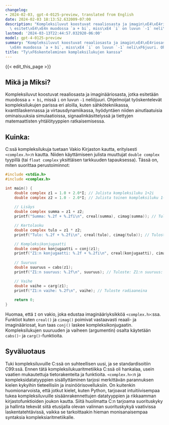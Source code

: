 ```yaml
---
changelog:
- 2024-02-03, gpt-4-0125-preview, translated from English
date: 2024-02-03 18:13:52.632009-07:00
description: "Kompleksiluvut koostuvat reaaliosasta ja imagin\xE4\xE4riosasta, jotka\
  \ esitet\xE4\xE4n muodossa `a + bi`, miss\xE4 `i` on luvun `-1` neli\xF6juuri. Ohjelmoijat\u2026"
lastmod: '2024-03-13T22:44:57.032920-06:00'
model: gpt-4-0125-preview
summary: "Kompleksiluvut koostuvat reaaliosasta ja imagin\xE4\xE4riosasta, jotka esitet\xE4\
  \xE4n muodossa `a + bi`, miss\xE4 `i` on luvun `-1` neli\xF6juuri. Ohjelmoijat\u2026"
title: "Ty\xF6skenteleminen kompleksilukujen kanssa"
---
```


{{< edit_this_page >}}

## Mikä ja Miksi?

Kompleksiluvut koostuvat reaaliosasta ja imaginääriosasta, jotka esitetään muodossa `a + bi`, missä `i` on luvun `-1` neliöjuuri. Ohjelmoijat työskentelevät kompleksilukujen parissa eri aloilla, kuten sähkötekniikassa, kvanttilaskennassa ja virtausdynamiikassa, hyödyntäen niiden ainutlaatuisia ominaisuuksia simulaatioissa, signaalinkäsittelyssä ja tiettyjen matemaattisten yhtälötyyppien ratkaisemisessa.

## Kuinka:

C:ssä kompleksilukuja tuetaan Vakio Kirjaston kautta, erityisesti `<complex.h>`:n kautta. Niiden käyttämiseen julista muuttujat `double complex` tyypillä (tai `float complex` yksittäisen tarkkuuden tapauksessa). Tässä on, miten suorittaa perustoiminnot:

```c
#include <stdio.h>
#include <complex.h>

int main() {
    double complex z1 = 1.0 + 2.0*I; // Julista kompleksiluku 1+2i
    double complex z2 = 1.0 - 2.0*I; // Julista toinen kompleksiluku 1-2i
    
    // Lisäys
    double complex summa = z1 + z2;
    printf("Summa: %.2f + %.2fi\n", creal(summa), cimag(summa)); // Tuloste: Summa: 2.00 + 0.00i

    // Kertolasku
    double complex tulo = z1 * z2;
    printf("Tulo: %.2f + %.2fi\n", creal(tulo), cimag(tulo)); // Tuloste: Tulo: 5.00 + 0.00i

    // Kompleksikonjugaatti
    double complex konjugaatti = conj(z1);
    printf("Z1:n konjugaatti: %.2f + %.2fi\n", creal(konjugaatti), cimag(konjugaatti)); // Tuloste: Z1:n konjugaatti: 1.00 - 2.00i
    
    // Suuruus
    double suuruus = cabs(z1);
    printf("Z1:n suuruus: %.2f\n", suuruus); // Tuloste: Z1:n suuruus: 2.24

    // Vaihe
    double vaihe = carg(z1);
    printf("Z1:n vaihe: %.2f\n", vaihe); // Tuloste radiaaneina
    
    return 0;
}
```
Huomaa, että `I` on vakio, joka edustaa imaginääriyksikköä `<complex.h>`:ssa. Funktiot kuten `creal()` ja `cimag()` poimivat vastaavasti reaali- ja imaginääriosat, kun taas `conj()` laskee kompleksikonjugaatin. Kompleksilukujen suuruuden ja vaiheen (argumentin) osalta käytetään `cabs()`- ja `carg()`-funktioita.

## Syväluotaus

Tuki kompleksiluvuille C:ssä on suhteellisen uusi, ja se standardisoitiin C99:ssä. Ennen tätä kompleksilukuaritmetiikka C:ssä oli hankalaa, usein vaatien mukautettuja tietorakenteita ja funktioita. `<complex.h>`:n ja kompleksidatatyyppien sisällyttäminen tarjosi merkittävän parannuksen kielen kykyihin tieteellisiin ja insinöörisovelluksiin. On kuitenkin huomionarvoista, että jotkut kielet, kuten Python, tarjoavat intuitiivisempaa tukea kompleksiluvuille sisäänrakennettujen datatyyppien ja rikkaamman kirjastofunktioiden joukon kautta. Siitä huolimatta C:n tarjoama suorituskyky ja hallinta tekevät siitä etusijalla olevan valinnan suorituskykyä vaativissa laskentatehtävissä, vaikka se tarkoittaakin hieman monisanaisempaa syntaksia kompleksiaritmetiikalle.
